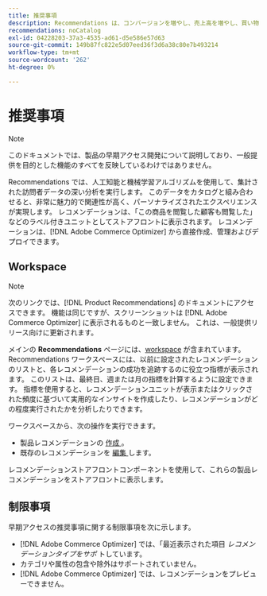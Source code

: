 ```yaml
---
title: 推奨事項
description: Recommendations は、コンバージョンを増やし、売上高を増やし、買い物客のエンゲージメントを促進するために使用できる、強力なマーケティングツールです。
recommendations: noCatalog
exl-id: 04228203-37a3-4535-ad61-d5e586e57d63
source-git-commit: 149b87fc822e5d07eed36f3d6a38c80e7b493214
workflow-type: tm+mt
source-wordcount: '262'
ht-degree: 0%

---
```


# 推奨事項

>[!NOTE]
>
>このドキュメントでは、製品の早期アクセス開発について説明しており、一般提供を目的とした機能のすべてを反映しているわけではありません。

Recommendations では、人工知能と機械学習アルゴリズムを使用して、集計された訪問者データの深い分析を実行します。 このデータをカタログと組み合わせると、非常に魅力的で関連性が高く、パーソナライズされたエクスペリエンスが実現します。 レコメンデーションは、「この商品を閲覧した顧客も閲覧した」などのラベル付きユニットとしてストアフロントに表示されます。 レコメンデーションは、[!DNL Adobe Commerce Optimizer] から直接作成、管理およびデプロイできます。

## Workspace

>[!NOTE]
>
>次のリンクでは、[!DNL Product Recommendations] のドキュメントにアクセスできます。 機能は同じですが、スクリーンショットは [!DNL Adobe Commerce Optimizer] に表示されるものと一致しません。 これは、一般提供リリース向けに更新されます。

メインの **Recommendations** ページには、[workspace](../../product-recommendations/workspace.md) が含まれています。 Recommendations ワークスペースには、以前に設定されたレコメンデーションのリストと、各レコメンデーションの成功を追跡するのに役立つ指標が表示されます。 このリストは、最終日、週または月の指標を計算するように設定できます。 指標を使用すると、レコメンデーションユニットが表示またはクリックされた頻度に基づいて実用的なインサイトを作成したり、レコメンデーションがどの程度実行されたかを分析したりできます。

ワークスペースから、次の操作を実行できます。

- 製品レコメンデーションの [ 作成 ](../../product-recommendations/create.md)。
- 既存のレコメンデーションを [ 編集 ](../../product-recommendations/edit.md) します。

レコメンデーションストアフロントコンポーネントを使用して、これらの製品レコメンデーションをストアフロントに表示します。

## 制限事項

早期アクセスの推奨事項に関する制限事項を次に示します。

- [!DNL Adobe Commerce Optimizer] では、「最近表示された項目 _レコメンデーションタイプをサポ_ トしています。
- カテゴリや属性の包含や除外はサポートされていません。
- [!DNL Adobe Commerce Optimizer] では、レコメンデーションをプレビューできません。

